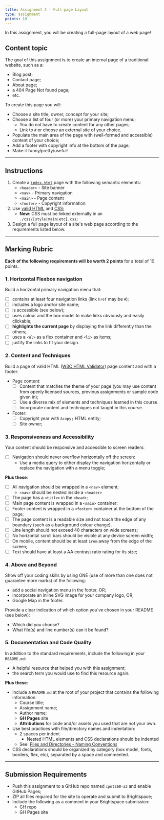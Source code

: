 ```yaml
---
title: Assignment 4 - Full-page Layout
type: assignment
points: 10
---
```


In this assignment, you will be creating a full-page layout of a web page!

## Content topic
The goal of this assignment is to create an internal page of a traditional website, such as a:
- Blog post;
- Contact page;
- About page;
- a 404 Page Not found page;
- etc.

To create this page you will:
- Choose a site title, owner, concept for your site;
- Choose a list of four (or more) your primary navigation menu;
    - You do not have to create content for any other pages;
    - Link to `#` or choose an external site of your choice.
- Populate the main area of the page with (well-formed and accessible) content of your choice;
- Add a footer with copyright info at the bottom of the page;
- Make it funny/pretty/useful!

---

## Instructions
1. Create a [`index.html`](https://gist.github.com/acidtone/6871979b4f4b04375edb6312dcdba5b7) page with the following semantic elements:
    - `<header>` - Site banner
    - `<nav>` - Primary navigation
    - `<main>` - Page content 
    - `<footer>` - Copyright information
2. Use [valid HTML](https://validator.w3.org/) and [CSS](https://jigsaw.w3.org/css-validator/);
    - **New**: CSS must be linked externally in an `./css/[style|main|etc].css`;
3. Design a full page layout of a site's web page according to the requirements listed below.

---

## Marking Rubric
**Each of the following requirements will be worth 2 points** for a total of 10 points.

### 1. Horizontal Flexbox navigation
Build a horizontal primary navigation menu that:
- [ ] contains at least four navigation links (link `href` may be `#`);
- [ ] includes a logo and/or site name;
- [ ] is accessible (see below);
- [ ] uses colour and the box model to make links obviously and easily clickable;
- [ ] **highlights the current page** by displaying the link differently than the others;
- [ ] uses a `<ul>` as a flex container and `<li>` as items;
- [ ] justify the links to fit your design.

### 2. Content and Techniques
Build a page of valid HTML ([W3C HTML Validator](https://validator.w3.org/)) page content and with a footer:
- Page content:
    - [ ] Content that matches the theme of your page (you may use content from openly licensed sources, previous assignments or sample code given in);
    - [ ] Use a diverse mix of elements and techniques learned in this course.
    - [ ] Incorporate content and techniques not taught in this course.
- Footer:
    - [ ] Copyright year with `&copy;` HTML entity;
    - [ ] Site owner;

### 3. Responsiveness and Accessibility
Your content should be responsive and accessible to screen readers:
- [ ] Navigation should never overflow horizontally off the screen:
    - Use a media query to either display the navigation horizontally or replace the navigation with a menu toggle;

**Plus these**:
- [ ] All navigation should be wrapped in a `<nav>` element;
    - `<nav>` should be nested inside a `<header>`
- [ ] The page has a `<title>` in the `<head>`;
- [ ] Main page content is wrapped in a `<main>` container;
- [ ] Footer content is wrapped in a `<footer>` container at the bottom of the page;
- [ ] The page content is a readable size and not touch the edge of any boundary (such as a background colour change).
- [ ] Line length should not exceed 40 characters on wide screens;
- [ ] No horizontal scroll bars should be visible at any device screen width;
- [ ] On mobile, content should be at least `1rem` away from the edge of the screen;
- [ ] Text should have at least a AA contrast ratio rating for its size;

### 4. Above and Beyond
Show off your coding skills by using ONE (use of more than one does not guarantee more marks) of the following:
- add a social navigation menu in the footer, OR;
- incorporate an inline SVG image for your company logo, OR;
- Google Map in the footer.

Provide a clear indication of which option you've chosen in your README (see below):
- Which did you choose?
- What file(s) and line number(s) can it be found?

### 5. Documentation and Code Quality
In addition to the standard requirements, include the following in your `README.md`:
- A helpful resource that helped you with this assignment;
- the search term you would use to find this resource again.

**Plus these**:
- Include a `README.md` at the root of your project that contains the following information:
  - Course title;
  - Assignment name;
  - Author name;
  - **GH Pages** site
  - **Attributions** for code and/or assets you used that are not your own.
- Use best practices with file/directory names and indentation:
  - 2 spaces per indent
    - Nested HTML elements and CSS declarations should be indented
  - See: [Files and Directories - Naming Conventions](https://gist.github.com/acidtone/d77059ec1851eff266339a3df70f6984)
- CSS declarations should be organized by category (box model, fonts, borders, flex, etc), separated by a space and commented.

---

## Submission Requirements
- Push this assignment to a GitHub repo named `cpnt260-a3` and enable GitHub Pages;
- ZIP all files required for the site to operate and submit to Brightspace;
- Include the following as a comment in your Brightspace submission:
  - GH repo
  - GH Pages site
